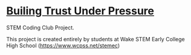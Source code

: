 # [Builing Trust Under Pressure](https://mamix-dev.github.io/BuildingTrustUnderPressure/)

STEM Coding Club Project.

This project is created entirely by students at Wake STEM Early College High School (https://www.wcpss.net/stemec)
